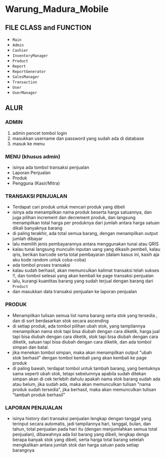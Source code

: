 # Warung_Madura_Mobile

## FILE CLASS and FUNCTION
- `Main`
- `Admin`
- `Cashier`
- `InventoryManager`
- `Product`
- `Report`
- `ReportGenerator`
- `SalesManager`
- `Transaction`
- `User`
- `UserManager`


## ALUR
### ADMIN
1. admin pencet tombol login 
2. masukkan username dan password yang sudah ada di database
3. masuk ke menu

### MENU (khusus admin)
- isinya ada tombol transaksi penjualan
- Laporan Penjualan
- Produk
- Pengguna (Kasir/Mitra)

### TRANSAKSI PENJUALAN
- Terdapat cari produk untuk mencari produk yang dibeli
- isinya ada menampilkan nama produk beserta harga satuannya, dan juga pilihan increment dan decrement produk, dan langsung menampilkan total harga per produknya dari jumlah antara harga satuan dikali banyaknya barang   
- di paling terakhir, ada total semua barang, dengan menampilkan output jumlah dibayar
- lalu memilih jenis pembayarannya antara menggunakan tunai atau QRIS
- kalau tunai langsung munculin inputan uang yang dikasih pembeli, kalau qris, berikan barcode serta total pembayaran (dalam kasus ini, kasih aja aku kode random untuk coba-coba)
- ada tombol proses transaksi
- kalau sudah berhasil, akan memunculkan kalimat transaksi telah sukses !!, dan tombol selesai yang akan kembali ke page transaksi penjualan
- lalu, kurangi kuantitas barang yang sudah terjual dengan barang dari `Product`
- dan masukkan data transaksi penjualan ke laporan penjualan

### PRODUK
- Menampilkan tulisan semua list nama barang serta stok yang tersedia , dan di sort berdasarkan stok secara ascending
-  di setiap produk, ada tombol pilihan ubah stok, yang tampilannya menampilkan nama stok tapi bisa diubah dengan cara diketik, harga jual tapi bisa diubah dengan cara diketik, stok tapi bisa diubah dengan cara diketik, satuan tapi bisa diubah dengan cara diketik, dan ada tombol simpan dan batal.
- jika menekan tombol simpan, maka akan menampilkan output "ubah stok berhasil" dengan tombol kembali yang akan kembali ke page produk
- di paling bawah, terdapat tombol untuk tambah barang, yang bentuknya sama seperti ubah stok, tetapi sebelumnya apabila sudah ditekan simpan akan di cek terlebih dahulu apakah nama stok barang sudah ada atau belum, jika sudah ada, maka akan memunculkan tulisan "nama produk sudah tersedia", jika berhasil, maka akan memunculkan tulisan "tambah produk berhasil"

### LAPORAN PENJUALAN
- isinya history dari transaksi penjualan lengkap dengan tanggal yang terinput secara automatis, jadi tampilannya hari, tanggal, bulan, dan tahun, total penjualan pada hari itu (dengan menjumlahkan semua total penjualan), dibawahnya ada list barang yang dibeli, lengkap denga berapa banyak stok yang dibeli, serta harga total barang setelah mengkalikan antara jumlah stok dan harga satuan pada setiap barangnya

